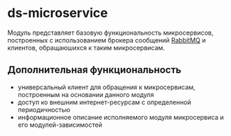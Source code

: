 # ds-microservice

Модуль представляет базовую функциональность микросервисов, построенных с использованием
брокера сообщений [RabbitMQ](https://www.rabbitmq.com) и клиентов, обращаюшихся к таким
микросервисам.

## Дополнительная функциональность
- универсальный клиент для обращения к микросервисам, построенным на основании данного модуля
- доступ ко внешним интернет-ресурсам с определенной периодичностью
- информационное описание исполняемого модуля микросервиса и его модулей-зависимостей
